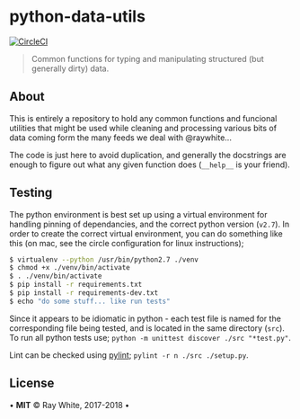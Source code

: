 # python-data-utils

[![CircleCI](https://circleci.com/gh/raywhite/python-data-utils.svg?style=shield&circle-token=97844f41e83cf8b384ee340dab4c201754467857)](https://circleci.com/gh/raywhite/python-data-utils)

> Common functions for typing and manipulating structured (but generally dirty) data.

## About

This is entirely a repository to hold any common functions and funcional utilities that might be used while cleaning and processing various bits of data coming form the many feeds we deal with @raywhite...

The code is just here to avoid duplication, and generally the docstrings are enough to figure out what any given function does (`__help__` is your friend). 

## Testing

The python environment is best set up using a virtual environment for handling pinning of dependancies, and the correct python version (`v2.7`). In order to create the correct virtual environment, you can do something like this (on mac, see the circle configuration for linux instructions);

```sh
$ virtualenv --python /usr/bin/python2.7 ./venv
$ chmod +x ./venv/bin/activate
$ . ./venv/bin/activate
$ pip install -r requirements.txt
$ pip install -r requirements-dev.txt
$ echo "do some stuff... like run tests"
```

Since it appears to be idiomatic in python - each test file is named for the corresponding file being tested, and is located in the same directory (`src`). To run all python tests use; `python -m unittest discover ./src "*test.py"`.

Lint can be checked using [pylint](https://www.pylint.org/); `pylint -r n ./src ./setup.py`.

## License

&bull; **MIT** &copy; Ray White, 2017-2018 &bull;
